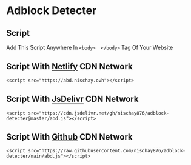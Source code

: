 # Adblock Detecter
## Script
Add This Script Anywhere In `<body>  </body>` Tag Of Your Website
## Script With [Netlify](https://netlify.com) CDN Network
```
<script src="https://abd.nischay.ovh"></script>
```
## Script With [JsDelivr](https://jsdelivr.net) CDN Network
```
<script src="https://cdn.jsdelivr.net/gh/nischay876/adblock-detecter@master/abd.js"></script>
```
## Script With [Github](https://github.com) CDN Network
```
<script src="https://raw.githubusercontent.com/nischay876/adblock-detecter/main/abd.js"></script>
```